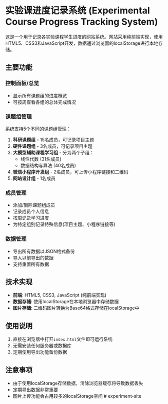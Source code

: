 # 实验课进度记录系统 (Experimental Course Progress Tracking System)

这是一个用于记录各实验课程学生进度的网站系统。网站采用纯前端实现，使用HTML5、CSS3和JavaScript开发，数据通过浏览器的localStorage进行本地存储。

## 主要功能

### 控制面板/总览
- 显示所有课题组的进度概览
- 可按周查看各组的总体完成情况

### 课题组管理
系统支持5个不同的课题组管理：
1. **科研课题组** - 15名成员，可记录项目主题
2. **硬件课题组** - 3名成员，可记录项目主题
3. **大模型辅助课程学习组** - 分为两个子组：
   - 线性代数 (31名成员)
   - 数据结构与算法 (40名成员)
4. **微信小程序开发组** - 2名成员，可上传小程序链接和二维码
5. **网站设计组** - 1名成员

### 成员管理
- 添加/删除课题组成员
- 记录成员个人信息
- 按周记录学习进度
- 为特定组别记录特殊信息(项目主题、小程序链接等)

### 数据管理
- 导出所有数据以JSON格式备份
- 导入以前导出的数据
- 支持重置所有数据

## 技术实现

- **前端**: HTML5, CSS3, JavaScript (纯前端实现)
- **数据存储**: 使用localStorage在本地浏览器中存储数据
- **图片存储**: 二维码图片转换为Base64格式存储在localStorage中

## 使用说明

1. 直接在浏览器中打开`index.html`文件即可运行系统
2. 无需安装任何服务器或数据库
3. 定期使用导出功能备份数据

## 注意事项

- 由于使用localStorage存储数据，清除浏览器缓存将导致数据丢失
- 定期导出数据非常重要
- 图片上传功能会占用较多的localStorage空间 #   e x p e r i m e n t - s i t e  
 